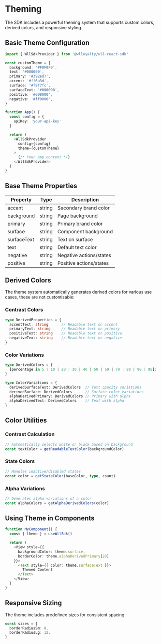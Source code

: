 # Theming

The SDK includes a powerful theming system that supports custom colors, derived colors, and responsive styling.

## Basic Theme Configuration

```typescript
import { WllSdkProvider } from '@wlloyalty/wll-react-sdk'

const customTheme = {
  background: '#F0F0F0',
  text: '#000000',
  primary: '#392ed7',
  accent: '#ff6a3d',
  surface: '#f8f7fc',
  surfaceText: '#000000',
  positive: '#008000',
  negative: '#ff0000',
}

function App() {
  const config = {
    apiKey: 'your-api-key'
  }

  return (
    <WllSdkProvider
      config={config}
      theme={customTheme}
    >
      {/* Your app content */}
    </WllSdkProvider>
  )
}
```

## Base Theme Properties

| Property | Type | Description |
|----------|------|-------------|
| accent | string | Secondary brand color |
| background | string | Page background |
| primary | string | Primary brand color |
| surface | string | Component background |
| surfaceText | string | Text on surface |
| text | string | Default text color |
| negative | string | Negative actions/states |
| positive | string | Positive actions/states |

## Derived Colors

The theme system automatically generates derived colors for various use cases, these are not customisable:

### Contrast Colors
```typescript
type DerivedProperties = {
  accentText: string      // Readable text on accent
  primaryText: string     // Readable text on primary
  positiveText: string    // Readable text on positive
  negativeText: string    // Readable text on negative
}
```

### Color Variations
```typescript
type DerivedColors = {
  [percentage in 5 | 10 | 20 | 30 | 40 | 50 | 60 | 70 | 80 | 90 | 95]: string
}

type ColorVariations = {
  derivedSurfaceText: DerivedColors  // Text opacity variations
  derivedSurface: DerivedColors      // Surface color variations
  alphaDerivedPrimary: DerivedColors // Primary with alpha
  alphaDerivedText: DerivedColors    // Text with alpha
}
```

## Color Utilities

### Contrast Calculation
```typescript
// Automatically selects white or black based on background
const textColor = getReadableTextColor(backgroundColor)
```

### State Colors
```typescript
// Handles inactive/disabled states
const color = getStateColor(baseColor, type, count)
```

### Alpha Variations
```typescript
// Generates alpha variations of a color
const alphaColors = getAlphaDerivedColors(color)
```

## Using Theme in Components

```typescript
function MyComponent() {
  const { theme } = useWllSdk()

  return (
    <View style={{
      backgroundColor: theme.surface,
      borderColor: theme.alphaDerivedPrimary[20]
    }}>
      <Text style={{ color: theme.surfaceText }}>
        Themed Content
      </Text>
    </View>
  )
}
```

## Responsive Sizing

The theme includes predefined sizes for consistent spacing:

```typescript
const sizes = {
  borderRadiusSm: 8,
  borderRadiusLg: 12,
}
```
